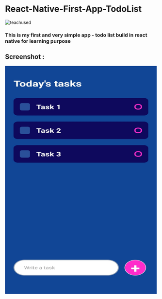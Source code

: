 # React-Native-First-App-TodoList 
![teachused](https://camo.githubusercontent.com/55fddcbfb99cefb630eabceecd199ee9c2f1bcb1647bb978716e7782c080f516/68747470733a2f2f696d672e736869656c64732e696f2f62616467652f72656163742d3631444146423f6c6f676f3d7265616374267374796c653d666f722d7468652d6261646765266c6f676f436f6c6f723d464646464646)
### This is my first and very simple app - todo list build in react native for learning purpose  

## Screenshot :
<img src="https://raw.githubusercontent.com/hbfawaz112/React-Native-Projects/main/React-Native-First-App-TodoList-main/ss1.jpg?token=AKRXMIWL3EDRRI34QSBKPN3A6RTQI" width="500" height="750">
